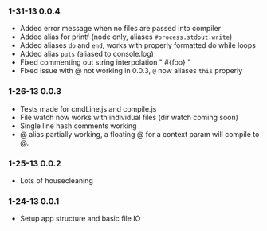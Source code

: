 ### 1-31-13 0.0.4

* Added error message when no files are passed into compiler
* Added alias for printf (node only, aliases `#process.stdout.write`)
* Added aliases `do` and `end`, works with properly formatted do while loops
* Added alias `puts` (aliased to console.log)
* Fixed commenting out string interpolation " #{foo} "
* Fixed issue with @ not working in 0.0.3, `@` now aliases `this` properly

### 1-26-13 0.0.3

* Tests made for cmdLine.js and compile.js
* File watch now works with individual files (dir watch coming soon)
* Single line hash comments working
* @ alias partially working, a floating @ for a context param will compile to @.

### 1-25-13 0.0.2
* Lots of housecleaning

### 1-24-13 0.0.1

* Setup app structure and basic file IO